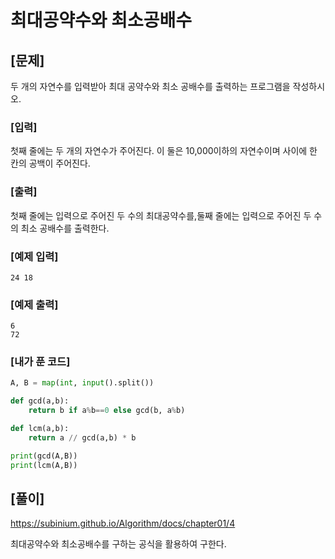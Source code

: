 # 최대공약수와 최소공배수



## [문제]

두 개의 자연수를 입력받아 최대 공약수와 최소 공배수를 출력하는 프로그램을 작성하시오.



### [입력]

첫째 줄에는 두 개의 자연수가 주어진다. 이 둘은 10,000이하의 자연수이며 사이에 한 칸의 공백이 주어진다.



### [출력]

첫째 줄에는 입력으로 주어진 두 수의 최대공약수를,둘째 줄에는 입력으로 주어진 두 수의 최소 공배수를 출력한다.



### [예제 입력]

```
24 18
```



### [예제 출력]

```
6
72
```



### [내가 푼 코드]

```python
A, B = map(int, input().split())

def gcd(a,b):
    return b if a%b==0 else gcd(b, a%b)

def lcm(a,b):
    return a // gcd(a,b) * b

print(gcd(A,B))
print(lcm(A,B))
```



## [풀이]

https://subinium.github.io/Algorithm/docs/chapter01/4

최대공약수와 최소공배수를 구하는 공식을 활용하여 구한다.